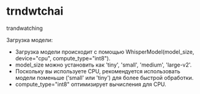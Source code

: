 # trndwtchai
trandwatching

Загрузка модели:

- Загрузка модели происходит с помощью WhisperModel(model_size, device="cpu", compute_type="int8").
- model_size можно установить как 'tiny', 'small', 'medium', 'large-v2'.
- Поскольку вы используете CPU, рекомендуется использовать модели поменьше ('small' или 'tiny') для более быстрой обработки.
- compute_type="int8" оптимизирует вычисления для CPU.